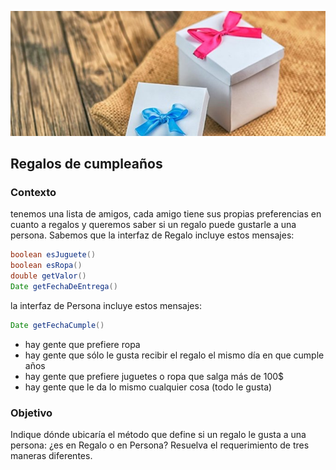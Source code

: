 ![regalos](/images/gifts.jpg)

## Regalos de cumpleaños

### Contexto

tenemos una lista de amigos, cada amigo tiene sus propias preferencias en cuanto a regalos y queremos saber si un regalo puede gustarle a una persona. Sabemos que la interfaz de Regalo incluye estos mensajes:

```java
boolean esJuguete()
boolean esRopa()
double getValor()
Date getFechaDeEntrega()
```

la interfaz de Persona incluye estos mensajes:

```java
Date getFechaCumple()
```

- hay gente que prefiere ropa
- hay gente que sólo le gusta recibir el regalo el mismo día en que cumple años
- hay gente que prefiere juguetes o ropa que salga más de 100$
- hay gente que le da lo mismo cualquier cosa (todo le gusta)

### Objetivo

Indique dónde ubicaría el método que define si un regalo le gusta a una persona: ¿es en Regalo o en Persona? Resuelva el requerimiento de tres maneras diferentes.
